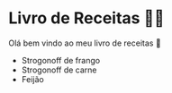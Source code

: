# Livro de Receitas :man_cook:

Olá bem vindo ao meu livro de receitas :wave:

- Strogonoff de frango
- Strogonoff de carne
- Feijão
